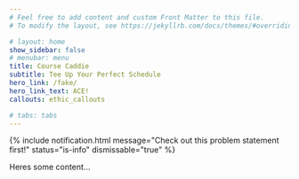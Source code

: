 ```yaml
---
# Feel free to add content and custom Front Matter to this file.
# To modify the layout, see https://jekyllrb.com/docs/themes/#overriding-theme-defaults

# layout: home
show_sidebar: false
# menubar: menu
title: Course Caddie
subtitle: Tee Up Your Perfect Schedule
hero_link: /fake/
hero_link_text: ACE!
callouts: ethic_callouts

# tabs: tabs
---
```

{% include notification.html
message="Check out this problem statement first!"
status="is-info"
dismissable="true" %}

Heres some content...

